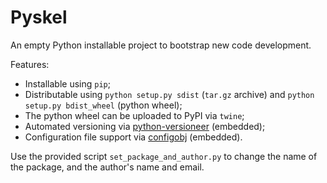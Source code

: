 # Pyskel

An empty Python installable project to bootstrap new code development.

Features:

 - Installable using `pip`;
 - Distributable using `python setup.py sdist` (`tar.gz` archive) and `python
   setup.py bdist_wheel` (python wheel);
 - The python wheel can be uploaded to PyPI via `twine`;
 - Automated versioning via
   [python-versioneer](https://github.com/python-versioneer/python-versioneer)
   (embedded);
 - Configuration file support via
   [configobj](https://github.com/DiffSK/configobj) (embedded).

Use the provided script `set_package_and_author.py` to change the name of the
package, and the author's name and email.
